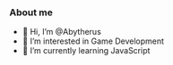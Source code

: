 ### About me
- 👋 Hi, I’m @Abytherus
- 👀 I’m interested in Game Development
- 🌱 I’m currently learning JavaScript

<!---
Abytherus/Abytherus is a ✨ special ✨ repository because its `README.md` (this file) appears on your GitHub profile.
You can click the Preview link to take a look at your changes.
--->
